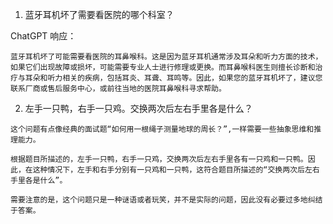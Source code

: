 


1.   蓝牙耳机坏了需要看医院的哪个科室？

ChatGPT 响应：
```
蓝牙耳机坏了可能需要看医院的耳鼻喉科。这是因为蓝牙耳机通常涉及耳朵和听力方面的技术，如果它们出现故障或损坏，可能需要专业人士进行修理或更换。而耳鼻喉科医生则擅长诊断和治疗与耳朵和听力相关的疾病，包括耳炎、耳聋、耳鸣等。因此，如果您的蓝牙耳机坏了，建议您联系厂商或售后服务中心，或前往当地的医院耳鼻喉科寻求帮助。
```


2.  左手一只鸭，右手一只鸡。交换两次后左右手里各是什么？

```
这个问题有点像经典的面试题“如何用一根绳子测量地球的周长？”,一样需要一些抽象思维和推理能力。

根据题目所描述的，左手一只鸭，右手一只鸡，交换两次后左右手里各有一只鸡和一只鸭。因此，在这种情况下，左手和右手分别有一只鸡和一只鸭，这符合题目所描述的“交换两次后左右手里各是什么”。

需要注意的是，这个问题只是一种谜语或者玩笑，并不是实际的问题，因此没有必要过多地纠结于答案。

```
